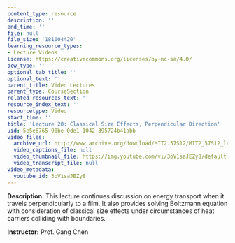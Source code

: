 ```yaml
---
content_type: resource
description: ''
end_time: ''
file: null
file_size: '181004420'
learning_resource_types:
- Lecture Videos
license: https://creativecommons.org/licenses/by-nc-sa/4.0/
ocw_type: ''
optional_tab_title: ''
optional_text: ''
parent_title: Video Lectures
parent_type: CourseSection
related_resources_text: ''
resource_index_text: ''
resourcetype: Video
start_time: ''
title: 'Lecture 20: Classical Size Effects, Perpendicular Direction'
uid: 5e5e6765-90be-0de1-1042-395724b41abb
video_files:
  archive_url: http://www.archive.org/download/MIT2.57S12/MIT2_57S12_lec20_300k.mp4
  video_captions_file: null
  video_thumbnail_file: https://img.youtube.com/vi/3oV1saJEZy8/default.jpg
  video_transcript_file: null
video_metadata:
  youtube_id: 3oV1saJEZy8
---
```


**Description:** This lecture continues discussion on energy transport when it travels perpendicularly to a film. It also provides solving Boltzmann equation with consideration of classical size effects under circumstances of heat carriers colliding with boundaries.

**Instructor:** Prof. Gang Chen

